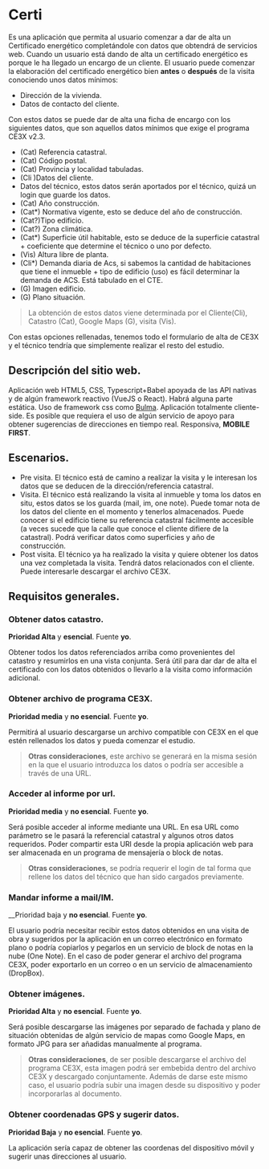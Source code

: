 # Certi

Es una aplicación que permita al usuario comenzar a dar de alta un Certificado energético completándole con datos que obtendrá de servicios web.
Cuando un usuario está dando de alta un certificado energético es porque le ha llegado un encargo de un cliente. El usuario puede comenzar la elaboración del certificado energético bien __antes__ o __después__ de la visita conociendo unos datos mínimos:
* Dirección de la vivienda.
* Datos de contacto del cliente.

Con estos datos se puede dar de alta una ficha de encargo con los siguientes datos, que son aquellos datos mínimos que exige el programa CE3X v2.3.
* (Cat) Referencia catastral.
* (Cat) Código postal.
* (Cat) Provincia y localidad tabuladas.
* (Cli )Datos del cliente.
* Datos del técnico, estos datos serán aportados por el técnico, quizá un login que guarde los datos.
* (Cat) Año construcción.
* (Cat*) Normativa vigente, esto se deduce del año de construcción.
* (Cat?)Tipo edificio.
* (Cat?) Zona climática.
* (Cat*) Superficie útil habitable, esto se deduce de la superficie catastral + coeficiente que determine el técnico o uno por defecto.
* (Vis) Altura libre de planta.
* (Cli*) Demanda diaria de Acs, si sabemos la cantidad de habitaciones que tiene el inmueble + tipo de edificio (uso) es fácil determinar la demanda de ACS. Está tabulado en el CTE.
* (G) Imagen edificio.
* (G) Plano situación.

> La obtención de estos datos viene determinada por el Cliente(Cli), Catastro (Cat), Google Maps (G), visita (Vis).

Con estas opciones rellenadas, tenemos todo el formulario de alta de CE3X y el técnico tendría que simplemente realizar el resto del estudio.

## Descripción del sitio web.

Aplicación web HTML5, CSS, Typescript+Babel apoyada de las API nativas y de algún framework reactivo (VueJS o React). Habrá alguna parte estática.
Uso de framework css como [Bulma](http://bulma.io/).
Aplicación totalmente cliente-side. Es posible que requiera el uso de algún servicio de apoyo para obtener sugerencias de direcciones en tiempo real.
Responsiva, __MOBILE FIRST__. 

## Escenarios.
* Pre visita. El técnico está de camino a realizar la visita y le interesan los datos que se deducen de la dirección/referencia catastral.
* Visita. El técnico está realizando la visita al inmueble y toma los datos en situ, estos datos se los guarda (mail, im, one note). Puede tomar nota de los datos del cliente en el momento y tenerlos almacenados. Puede conocer si el edificio tiene su referencia catastral fácilmente accesible (a veces sucede que la calle que conoce el cliente difiere de la catastral). Podrá verificar datos como superficies y año de construcción.
* Post visita. El técnico ya ha realizado la visita y quiere obtener los datos una vez completada la visita. Tendrá datos relacionados con el cliente. Puede interesarle descargar el archivo CE3X.

## Requisitos generales.

### Obtener datos catastro.
__Prioridad Alta__ y __esencial__. Fuente __yo__.

Obtener todos los datos referenciados arriba como provenientes del catastro y resumirlos en una vista conjunta. Será útil para dar dar de alta el certificado con los datos obtenidos o llevarlo a la visita como información adicional.

### Obtener archivo de programa CE3X.
__Prioridad media__ y __no esencial__. Fuente __yo__.

Permitirá al usuario descargarse un archivo compatible con CE3X en el que estén rellenados los datos y pueda comenzar el estudio.

> __Otras consideraciones__, este archivo se generará en la misma sesión en la que el usuario introduzca los datos o podría ser accesible a través de una URL.

### Acceder al informe por url.
__Prioridad media__ y __no esencial__. Fuente __yo__.

Será posible acceder al informe mediante una URL. En esa URL como parámetro se le pasará la referencial catastral y algunos otros datos requeridos. Poder compartir esta URl desde la propia aplicación web para ser almacenada en un programa de mensajería o block de notas.

> __Otras consideraciones__, se podría requerir el login de tal forma que rellene los datos del técnico que han sido cargados previamente.

### Mandar informe a mail/IM.
__Prioridad baja y __no esencial__. Fuente __yo__.

El usuario podría necesitar recibir estos datos obtenidos en una visita de obra y sugeridos por la aplicación en un correo electrónico en formato plano o podría copiarlos y pegarlos en un servicio de block de notas en la nube (One Note).
En el caso de poder generar el archivo del programa CE3X, poder exportarlo en un correo o en un servicio de almacenamiento (DropBox).

### Obtener imágenes.
__Prioridad Alta__ y __no esencial__. Fuente __yo__.

Será posible descargarse las imágenes por separado de fachada y plano de situación obtenidas de algún servicio de mapas como Google Maps, en formato JPG para ser añadidas manualmente al programa.

> __Otras consideraciones__, de ser posible descargarse el archivo del programa CE3X, esta imagen podrá ser embebida dentro del archivo CE3X y descargado conjuntamente. Además de darse este mismo caso, el usuario podría subir una imagen desde su dispositivo y poder incorporarlas al documento.

### Obtener coordenadas GPS y sugerir datos.
__Prioridad Baja__ y __no esencial__. Fuente __yo__.

La aplicación sería capaz de obtener las coordenas del dispositivo móvil y sugerir unas direcciones al usuario.
